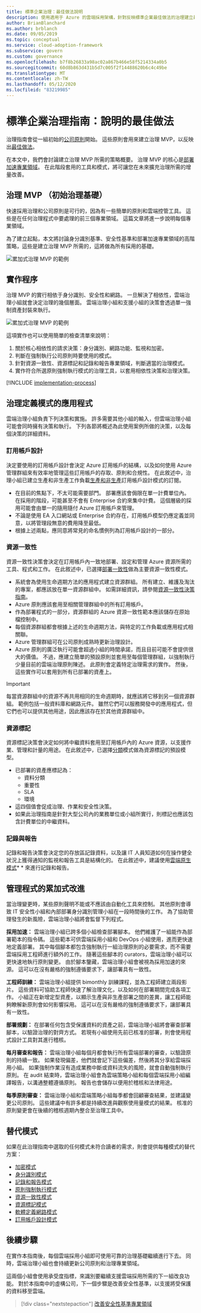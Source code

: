 ```yaml
---
title: 標準企業治理：最佳做法說明
description: 使用適用于 Azure 的雲端採用架構，針對反映標準企業最佳做法的治理建立最基本的可行產品（MVP）。
author: BrianBlanchard
ms.author: brblanch
ms.date: 09/05/2019
ms.topic: conceptual
ms.service: cloud-adoption-framework
ms.subservice: govern
ms.custom: governance
ms.openlocfilehash: b7f8b26833a98ac02a867b466e58f5214334a0b5
ms.sourcegitcommit: 60d8b863d431b5d7c005f2f14488620b6c4c49be
ms.translationtype: MT
ms.contentlocale: zh-TW
ms.lasthandoff: 05/12/2020
ms.locfileid: "83219985"
---
```

# <a name="standard-enterprise-governance-guide-best-practices-explained"></a>標準企業治理指南：說明的最佳做法

治理指南會從一組初始的[公司原則](./initial-corporate-policy.md)開始。 這些原則會用來建立治理 MVP，以反映出[最佳做法](./index.md)。

在本文中，我們會討論建立治理 MVP 所需的策略概要。 治理 MVP 的核心是[部署加速專業領域](../../deployment-acceleration/index.md)。 在此階段套用的工具和模式，將可讓您在未來擴充治理所需的增量改善。

## <a name="governance-mvp-initial-governance-foundation"></a>治理 MVP （初始治理基礎）

快速採用治理和公司原則是可行的，因為有一些簡單的原則和雲端控管工具。 這些是在任何治理程式中要處理的前三個專業領域。 這篇文章將進一步說明每個專業領域。

<!--docsTest:ignore "Identity Baseline, Security Baseline, and Deployment Acceleration disciplines" -->

為了建立起點，本文將討論身分識別基準、安全性基準和部署加速專業領域的高階策略，這些是建立治理 MVP 所需的，這將做為所有採用的基礎。

![累加式治理 MVP 的範例](../../../_images/govern/governance-mvp.png)

## <a name="implementation-process"></a>實作程序

治理 MVP 的實行相依于身分識別、安全性和網路。 一旦解決了相依性，雲端治理小組就會決定治理的幾個層面。 雲端治理小組和支援小組的決策會透過單一強制資產封裝來執行。

![累加式治理 MVP 的範例](../../../_images/govern/governance-mvp-implementation-flow.png)

這項實作也可以使用簡單的檢查清單來說明：

1. 關於核心相依性的請求決策：身分識別、網路功能、監視和加密。
2. 判斷在強制執行公司原則時要使用的模式。
3. 針對資源一致性、資源標記和記錄和報告專業領域，判斷適當的治理模式。
4. 實作符合所選原則強制執行模式的治理工具，以套用相依性決策和治理決策。

[!INCLUDE [implementation-process](../../../../includes/implementation-process.md)]

## <a name="application-of-governance-defined-patterns"></a>治理定義模式的應用程式

雲端治理小組負責下列決策和實施。 許多需要其他小組的輸入，但雲端治理小組可能會同時擁有決策和執行。 下列各節將概述為此使用案例所做的決策，以及每個決策的詳細資料。

### <a name="subscription-design"></a>訂用帳戶設計

決定要使用的訂用帳戶設計會決定 Azure 訂用帳戶的結構，以及如何使用 Azure 管理群組來有效率地管理這些訂用帳戶的存取、原則和合規性。 在此敘述中，治理小組已建立生產和非生產工作負載[生產和非生產](../../../ready/azure-best-practices/initial-subscriptions.md)訂用帳戶設計模式的訂閱。

- 在目前的焦點下，不太可能需要部門。 部署應該會侷限在單一計費單位內。 在採用的階段，可能甚至不會有 Enterprise 合約來集中計費。 這個層級的採用可能會由單一的隨用隨付 Azure 訂用帳戶來管理。
- 不論是使用 EA 入口網站或 Enterprise 合約存在，訂用帳戶模型仍應定義並同意，以將管理段無意的費用降至最低。
- 根據上述兩點，應同意將常見的命名慣例列為訂用帳戶設計的一部分。

### <a name="resource-consistency"></a>資源一致性

資源一致性決策會決定在訂用帳戶內一致地部署、設定和管理 Azure 資源所需的工具、程式和工作。 在此敘述中，已選擇[部署一致性](../../../decision-guides/resource-consistency/index.md#deployment-consistency)做為主要資源一致性模式。

- 系統會為使用生命週期方法的應用程式建立資源群組。 所有建立、維護及淘汰的專案，都應該放在單一資源群組中。 如需詳細資訊，請參閱[資源一致性決策指南](../../../decision-guides/resource-consistency/index.md#basic-grouping)。
- Azure 原則應該套用至相關管理群組中的所有訂用帳戶。
- 作為部署程式的一部分，資源群組的 Azure 資源一致性範本應該儲存在原始檔控制中。
- 每個資源群組都會根據上述的生命週期方法，與特定的工作負載或應用程式相關聯。
- Azure 管理群組可在公司原則成熟時更新治理設計。
- Azure 原則的廣泛執行可能會超過小組的時間承諾，而且目前可能不會提供很大的價值。 不過，應建立簡單的預設原則並套用至每個管理群組，以強制執行少量目前的雲端治理原則陳述。 此原則會定義特定治理需求的實作。 然後，這些實作可以套用到所有已部署的資產上。

>[!IMPORTANT]
>每當資源群組中的資源不再共用相同的生命週期時，就應該將它移到另一個資源群組。 範例包括一般資料庫和網路元件。 雖然它們可以服務開發中的應用程式，但它們也可以提供其他用途，因此應該存在於其他資源群組中。

### <a name="resource-tagging"></a>資源標記

資源標記決策會決定如何將中繼資料套用至訂用帳戶內的 Azure 資源，以支援作業、管理和計量的用途。 在此敘述中，已選擇[分類](../../../decision-guides/resource-tagging/index.md#resource-tagging-patterns)模式做為資源標記的預設模型。

- 已部署的資產應標記為：
  - 資料分類
  - 重要性
  - SLA
  - 環境
- 這四個值會促成治理、作業和安全性決策。
- 如果此治理指南是針對大型公司內的業務單位或小組所實行，則標記也應該包含計費單位的中繼資料。

### <a name="logging-and-reporting"></a>記錄與報告

記錄和報告決策會決定您的存放區記錄資料，以及讓 IT 人員知道如何在操作健全狀況上獲得通知的監視和報告工具是結構化的。 在此敘述中，建議使用[雲端原生模式](../../../decision-guides/logging-and-reporting/index.md#cloud-native)* * 來進行記錄和報告。

## <a name="incremental-improvement-of-governance-processes"></a>管理程式的累加式改進

當治理變更時，某些原則聲明不能或不應該由自動化工具來控制。 其他原則會導致 IT 安全性小組和內部部署身分識別管理小組在一段時間後的工作。 為了協助管理發生的新風險，雲端治理小組將會監督下列程式。

**採用加速：** 雲端治理小組已跨多個小組檢查部署腳本。 他們維護了一組能作為部署範本的指令碼。 這些範本可供雲端採用小組和 DevOps 小組使用，進而更快速地定義部署。 其中每個腳本都包含強制執行一組治理原則的必要需求，而不需要雲端採用工程師進行額外的工作。 隨著這些腳本的 curators，雲端治理小組可以更快速地執行原則變更。 由於腳本鑒藏，雲端治理小組會被視為採用加速的來源。 這可以在沒有嚴格的強制遵循要求下，讓部署具有一致性。

**工程師訓練：** 雲端治理小組提供 bimonthly 訓練課程，並為工程師建立兩段影片。 這些資料可協助工程師快速了解治理文化，以及如何在部署期間完成各項工作。 小組正在新增定型資產，以顯示生產與非生產部署之間的差異，讓工程師能夠瞭解新原則會如何影響採用。 這可以在沒有嚴格的強制遵循要求下，讓部署具有一致性。

**部署規劃：** 在部署任何包含受保護資料的資產之前，雲端治理小組將會審查部署腳本，以驗證治理的對齊方式。 若現有小組使用先前已核准的部署，則會使用程式設計工具對其進行稽核。

**每月審查和報告：** 雲端治理小組每個月都會執行所有雲端部署的審查，以驗證原則的持續一致。 如果發現偏差，他們就會記下這些偏差，然後將其分享給雲端採用小組。 如果強制作業沒有造成業務中斷或資料流失的風險，就會自動強制執行原則。 在 audit 結束時，雲端治理小組會為雲端策略小組和每個雲端採用小組編譯報告，以溝通整體遵循原則。 報告也會儲存以便用於稽核和法律用途。

**每季原則審查：** 雲端治理小組和雲端策略小組每季都會回顧審查結果，並建議變更公司原則。 這些建議中有許多都是持續改進與觀察使用量模式的結果。 核准的原則變更會在後續的稽核週期內整合至治理工具中。

## <a name="alternative-patterns"></a>替代模式

如果在此治理指南中選取的任何模式未符合讀者的需求，則會提供每種模式的替代方案：

- [加密模式](../../../decision-guides/encryption/index.md)
- [身分識別模式](../../../decision-guides/identity/index.md)
- [記錄和報告模式](../../../decision-guides/logging-and-reporting/index.md)
- [原則強制執行模式](../../../decision-guides/policy-enforcement/index.md)
- [資源一致性模式](../../../decision-guides/resource-consistency/index.md)
- [資源標記模式](../../../decision-guides/resource-tagging/index.md)
- [軟體定義網路模式](../../../decision-guides/software-defined-network/index.md)
- [訂用帳戶設計模式](../../../decision-guides/subscriptions/index.md)

## <a name="next-steps"></a>後續步驟

在實作本指南後，每個雲端採用小組即可使用可靠的治理基礎繼續進行下去。 同時，雲端治理小組也會持續更新公司原則和治理專業領域。

這兩個小組會使用承受度指標，來識別要繼續支援雲端採用所需的下一組改良功能。 對於本指南中的虛構公司，下一個步驟是改善安全性基準，以支援將受保護的資料移至雲端。

> [!div class="nextstepaction"]
> [改善安全性基準專業領域](./security-baseline-improvement.md)
